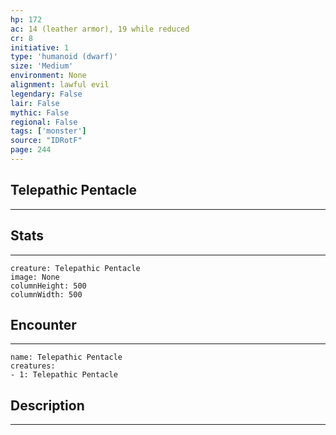 ```yaml
---
hp: 172
ac: 14 (leather armor), 19 while reduced
cr: 8
initiative: 1
type: 'humanoid (dwarf)'    
size: 'Medium'
environment: None
alignment: lawful evil
legendary: False
lair: False
mythic: False
regional: False
tags: ['monster']
source: "IDRotF"
page: 244
---
```


## Telepathic Pentacle
---



## Stats
---

```statblock
creature: Telepathic Pentacle
image: None
columnHeight: 500
columnWidth: 500
```

## Encounter
---

```encounter-table
name: Telepathic Pentacle
creatures:
- 1: Telepathic Pentacle
```

## Description
---




